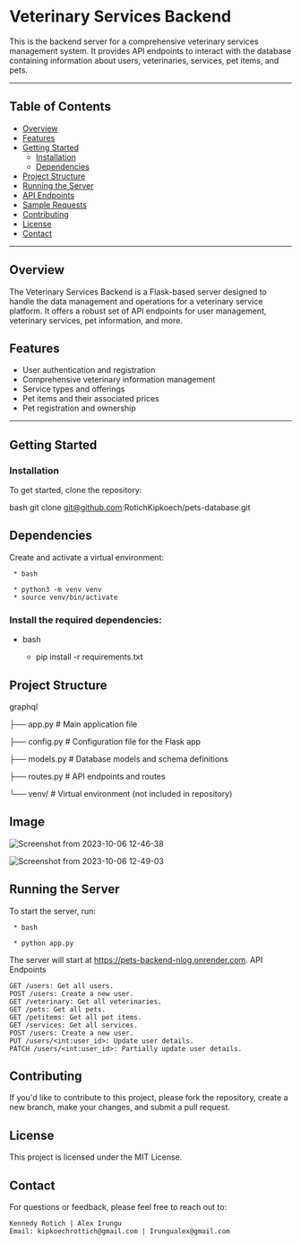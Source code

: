 # Veterinary Services Backend

This is the backend server for a comprehensive veterinary services management system. It provides API endpoints to interact with the database containing information about users, veterinaries, services, pet items, and pets.

---

## Table of Contents

- [Overview](#overview)
- [Features](#features)
- [Getting Started](#getting-started)
  - [Installation](#installation)
  - [Dependencies](#dependencies)
- [Project Structure](#project-structure)
- [Running the Server](#running-the-server)
- [API Endpoints](#api-endpoints)
- [Sample Requests](#sample-requests)
- [Contributing](#contributing)
- [License](#license)
- [Contact](#contact)

---

## Overview

The Veterinary Services Backend is a Flask-based server designed to handle the data management and operations for a veterinary service platform. It offers a robust set of API endpoints for user management, veterinary services, pet information, and more.

## Features

- User authentication and registration
- Comprehensive veterinary information management
- Service types and offerings
- Pet items and their associated prices
- Pet registration and ownership

---

## Getting Started

### Installation

To get started, clone the repository:

 bash
git clone git@github.com:RotichKipkoech/pets-database.git

## Dependencies

Create and activate a virtual environment:

     * bash

     * python3 -m venv venv
     * source venv/bin/activate

### Install the required dependencies:

* bash

     * pip install -r requirements.txt

## Project Structure

graphql

├── app.py                 # Main application file

├── config.py              # Configuration file for the Flask app

├── models.py              # Database models and schema definitions

├── routes.py              # API endpoints and routes

└── venv/                  # Virtual environment (not included in repository)

## Image
![Screenshot from 2023-10-06 12-46-38](https://github.com/RotichKipkoech/fullstack-codechallenge/assets/132645931/9c409a12-d539-4410-99fb-6a434fd3099c)

![Screenshot from 2023-10-06 12-49-03](https://github.com/RotichKipkoech/fullstack-codechallenge/assets/132645931/74d36fa4-c9fb-43f5-9268-51d65ecaddab)


## Running the Server

To start the server, run:

     * bash

     * python app.py

The server will start at https://pets-backend-nlog.onrender.com.
API Endpoints

    GET /users: Get all users.
    POST /users: Create a new user.
    GET /veterinary: Get all veterinaries.
    GET /pets: Get all pets.
    GET /petitems: Get all pet items.
    GET /services: Get all services.
    POST /users: Create a new user.
    PUT /users/<int:user_id>: Update user details.
    PATCH /users/<int:user_id>: Partially update user details.


## Contributing

If you'd like to contribute to this project, please fork the repository, create a new branch, make your changes, and submit a pull request.

## License

This project is licensed under the MIT License.

## Contact

For questions or feedback, please feel free to reach out to:

    Kennedy Rotich | Alex Irungu
    Email: kipkoechrottich@gmail.com | Irungualex@gmail.com